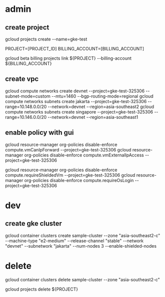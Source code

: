 
# admin

## create project
gcloud projects create --name=gke-test

PROJECT=[PROJECT_ID]
BILLING_ACCOUNT=[BILLING_ACCOUNT]

gcloud beta billing projects link ${PROJECT} --billing-account ${BILLING_ACCOUNT}




## create vpc
gcloud compute networks create devnet --project=gke-test-325306 --subnet-mode=custom --mtu=1460 --bgp-routing-mode=regional
gcloud compute networks subnets create jakarta --project=gke-test-325306 --range=10.148.0.0/20 --network=devnet --region=asia-southeast2
gcloud compute networks subnets create singapore --project=gke-test-325306 --range=10.146.0.0/20 --network=devnet --region=asia-southeast1

## enable policy with gui
gcloud resource-manager org-policies disable-enforce compute.vmCanIpForward --project=gke-test-325306
gcloud resource-manager org-policies disable-enforce compute.vmExternalIpAccess --project=gke-test-325306


gcloud resource-manager org-policies disable-enforce compute.requireShieldedVm --project=gke-test-325306
gcloud resource-manager org-policies disable-enforce compute.requireOsLogin --project=gke-test-325306

# dev
## create gke cluster
gcloud container clusters create sample-cluster --zone "asia-southeast2-c" --machine-type "e2-medium" --release-channel "stable" --network "devnet" --subnetwork "jakarta" --num-nodes 3 --enable-shielded-nodes



# delete
gcloud container clusters delete sample-cluster --zone "asia-southeast2-c"

gcloud projects delete ${PROJECT}
